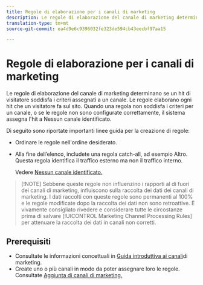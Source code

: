 ```yaml
---
title: Regole di elaborazione per i canali di marketing
description: Le regole di elaborazione del canale di marketing determinano se un hit di visitatore soddisfa i criteri assegnati a un canale. Le regole elaborano ogni hit che un visitatore fa sul sito. Quando una regola non soddisfa i criteri per un canale, o se le regole non sono configurate correttamente, il sistema assegna l'hit a Nessun canale identificato.
translation-type: tm+mt
source-git-commit: ea4d9e6c9396032fe323de594cb43eecbf97aa15

---
```



# Regole di elaborazione per i canali di marketing

Le regole di elaborazione del canale di marketing determinano se un hit di visitatore soddisfa i criteri assegnati a un canale. Le regole elaborano ogni hit che un visitatore fa sul sito. Quando una regola non soddisfa i criteri per un canale, o se le regole non sono configurate correttamente, il sistema assegna l&#39;hit a Nessun canale identificato.

Di seguito sono riportate importanti linee guida per la creazione di regole:

* Ordinare le regole nell&#39;ordine desiderato.
* Alla fine dell’elenco, includete una regola catch-all, ad esempio Altro. Questa regola identifica il traffico esterno ma non il traffico interno.

   Vedere [Nessun canale identificato.](/help/components/c-marketing-channels/mc-faq/c-faq.md#no-channel-identified)

> [!NOTE] Sebbene queste regole non influenzino i rapporti al di fuori dei canali di marketing, influiscono sulla raccolta dei dati dei canali di marketing. I dati raccolti con queste regole sono permanenti al 100% e le regole modificate dopo la raccolta dei dati non sono retroattive. È vivamente consigliato rivedere e considerare tutte le circostanze prima di salvare [!UICONTROL Marketing Channel Processing Rules] per attenuare la raccolta dei dati in canali non corretti.

## Prerequisiti

* Consultate le informazioni concettuali in [Guida introduttiva ai canali](/help/components/c-marketing-channels/getting-started/c-getting-started-mchannel.md)di marketing.
* Create uno o più canali in modo da poter assegnare loro le regole. Consultate [Aggiunta di canali di marketing.](/help/components/c-marketing-channels/mark-channel-mgr/c-channels.md)
